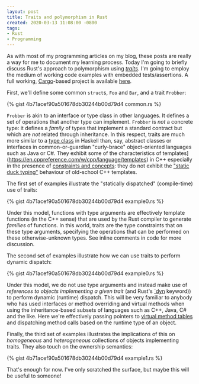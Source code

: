```yaml
---
layout: post
title: Traits and polymorphism in Rust
created: 2020-03-13 11:08:00 -0800
tags:
- Rust
- Programming
---
```

As with most of my programming articles on my blog, these posts are really a way for me to document my learning process. Today I'm going to briefly discuss Rust's approach to polymorphism using [_traits_][rust-traits]. I'm going to employ the medium of working code examples with embedded tests/assertions. A full working, [Cargo][hello-cargo]-based project is available [here][github-traits-and-polymorphism].

First, we'll define some common `struct`s, `Foo` and `Bar`, and a trait `Frobber`:

{% gist 4b71acef90a501678db30244b00d79d4 common.rs %}

`Frobber` is akin to an interface or type class in other languages. It defines a set of operations that another type can implement. `Frobber` is _not_ a concrete type: it defines a _family_ of types that implement a standard contract but which are _not_ related through inheritance. In this respect, traits are much more similar to a [type class][haskell-type-classes] in Haskell than, say, abstract classes or interfaces in common-or-guardian "curly-brace" object-oriented languages such as Java or C#. They exhibit some of the characteristics of templates](https://en.cppreference.com/w/cpp/language/templates) in C++ especially in the presence of [constraints and concepts](https://en.cppreference.com/w/cpp/language/constraints): they do not exhibit the ["static duck typing"][duck-typing-cpp] behaviour of old-school C++ templates.

The first set of examples illustrate the "statically dispatched" (compile-time) use of traits:

{% gist 4b71acef90a501678db30244b00d79d4 example0.rs %}

Under this model, functions with type arguments are effectively template functions (in the C++ sense) that are used by the Rust compiler to generate _families_ of functions. In this world, traits are the type constraints that on these type arguments, specifying the operations that can be performed on these otherwise-unknown types. See inline comments in code for more discussion.

The second set of examples illustrate how we can use traits to perform dynamic dispatch:

{% gist 4b71acef90a501678db30244b00d79d4 example0.rs %}

Under this model, we do not use type arguments and instead make use of _references to objects implementing a given trait_ (and Rust's [`dyn][dyn-rust] keyword)) to perform dynamic (runtime) dispatch. This will be very familiar to anybody who has used interfaces or method overriding and virtual methods when using the inheritance-based subsets of languages such as C++, Java, C# and the like. Here we're effectively passing pointers to [virtual method tables][virtual-method-table] and dispatching method calls based on the runtime type of an object.

Finally, the third set of examples illustrates the implications of this on _homogeneous_ and _heterogeneous_ collections of objects implementing traits. They also touch on the ownership semantics:

{% gist 4b71acef90a501678db30244b00d79d4 example1.rs %}

That's enough for now. I've only scratched the surface, but maybe this will be useful to someone!

[duck-typing-cpp]: http://p-nand-q.com/programming/cplusplus/duck_typing_and_templates.html
[dyn-rust]: https://doc.rust-lang.org/edition-guide/rust-2018/trait-system/dyn-trait-for-trait-objects.html
[rust-traits]: https://doc.rust-lang.org/rust-by-example/trait.html
[github-traits-and-polymorphism]: https://github.com/rcook/traits-and-polymorphism
[haskell-type-classes]: https://www.haskell.org/tutorial/classes.html
[hello-cargo]: https://doc.rust-lang.org/book/ch01-03-hello-cargo.html
[virtual-method-table]: https://en.wikipedia.org/wiki/Virtual_method_table
